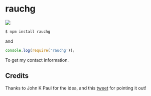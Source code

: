 
# rauchg

![](https://cldup.com/3mtpNb4kSS.gif)

```bash
$ npm install rauchg
```

and

```js
console.log(require('rauchg'));
```

To get my contact information.

## Credits

Thanks to John K Paul for the idea, and this
[tweet](https://twitter.com/RedWolves/status/667848798484324352) for 
pointing it out!
